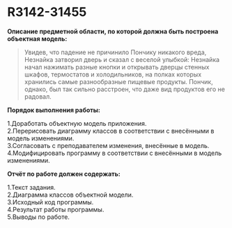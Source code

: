 # R3142-31455
**Описание предметной области, по которой должна быть построена объектная модель:**

>Увидев, что падение не причинило Пончику никакого вреда, Незнайка затворил дверь и сказал с веселой улыбкой: Незнайка начал нажимать разные кнопки и открывать дверцы стенных шкафов, термостатов и холодильников, на полках которых хранились самые разнообразные пищевые продукты. Пончик, однако, был так сильно расстроен, что даже вид продуктов его не радовал.

**Порядок выполнения работы:**


1.Доработать объектную модель приложения.  
2.Перерисовать диаграмму классов в соответствии с внесёнными в модель изменениями.  
3.Согласовать с преподавателем изменения, внесённые в модель.  
4.Модифицировать программу в соответствии с внесёнными в модель изменениями.

**Отчёт по работе должен содержать:**


1.Текст задания.  
2.Диаграмма классов объектной модели.  
3.Исходный код программы.  
4.Результат работы программы.  
5.Выводы по работе.

